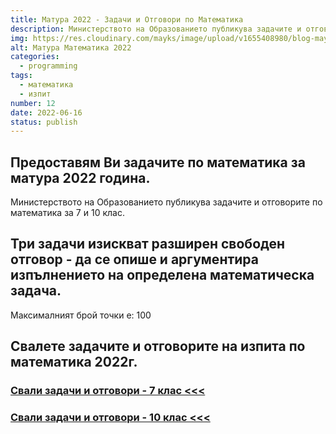 ```yaml
---
title: Матура 2022 - Задачи и Отговори по Математика
description: Министерството на Образованието публикува задачите и отговорите на матурата по математика за 2022 година.
img: https://res.cloudinary.com/mayks/image/upload/v1655408980/blog-mayks/matura-matematika/mat-banner_yy7nga.png
alt: Матура Математика 2022
categories:
  - programming
tags:
  - математика
  - изпит
number: 12
date: 2022-06-16
status: publish
---
```

## Предоставям Ви задачите по математика за матура 2022 година.

Министерството на Образованието публикува задачите и отговорите по математика за 7 и 10 клас.

## Три задачи изискват разширен свободен отговор - да се опише и аргументира изпълнението на определена математическа задача.

Максималният брой точки е: 100

## Свалете задачите и отговорите на изпита по математика 2022г.


### [Свали задачи и отговори -  7 клас <<<](http://mayks.bg.cm/matematika-2022/mat-7-2022.zip)


### [Свали задачи и отговори - 10 клас <<<](http://mayks.bg.cm/matematika-2022/mat-10-2022.zip)



